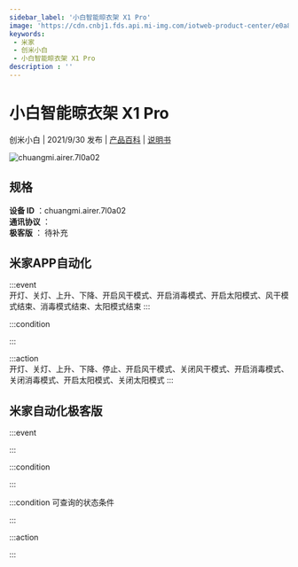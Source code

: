 ```yaml
---
sidebar_label: '小白智能晾衣架 X1 Pro'
image: 'https://cdn.cnbj1.fds.api.mi-img.com/iotweb-product-center/e0a8ac4c86d9c8cd6d3868836696a81c_1628736439973.png?GalaxyAccessKeyId=AKVGLQWBOVIRQ3XLEW&Expires=9223372036854775807&Signature=I6xPmsWV52gzWy45ErXZP1hGnLs='
keywords: 
 - 米家
 - 创米小白
 - 小白智能晾衣架 X1 Pro
description : ''
---
```

# 小白智能晾衣架 X1 Pro

创米小白 | 2021/9/30 发布 | [产品百科](https://home.mi.com/webapp/content/baike/product/index.html?model=chuangmi.airer.7l0a02/) | [说明书](https://home.mi.com/views/introduction.html?model=chuangmi.airer.7l0a02&region=cn)

![chuangmi.airer.7l0a02](https://cdn.cnbj1.fds.api.mi-img.com/iotweb-product-center/e0a8ac4c86d9c8cd6d3868836696a81c_1628736439973.png?GalaxyAccessKeyId=AKVGLQWBOVIRQ3XLEW&Expires=9223372036854775807&Signature=I6xPmsWV52gzWy45ErXZP1hGnLs=)

## 规格  
> 
**设备 ID** ：chuangmi.airer.7l0a02  
**通讯协议** ：  
**极客版**  ： 待补充 


## 米家APP自动化  

:::event  
开灯、关灯、上升、下降、开启风干模式、开启消毒模式、开启太阳模式、风干模式结束、消毒模式结束、太阳模式结束
:::

:::condition  

:::

:::action   
开灯、关灯、上升、下降、停止、开启风干模式、关闭风干模式、开启消毒模式、关闭消毒模式、开启太阳模式、关闭太阳模式
:::

## 米家自动化极客版  

:::event  

:::

:::condition  

:::

:::condition 可查询的状态条件  

:::

:::action  

:::

        
